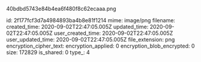 40bdbd5743e84b4ea6f480f8c62ecaaa.png

id: 2f177fcf3d7a4984893ba4b8e81f1214
mime: image/png
filename: 
created_time: 2020-09-02T22:47:05.005Z
updated_time: 2020-09-02T22:47:05.005Z
user_created_time: 2020-09-02T22:47:05.005Z
user_updated_time: 2020-09-02T22:47:05.005Z
file_extension: png
encryption_cipher_text: 
encryption_applied: 0
encryption_blob_encrypted: 0
size: 172829
is_shared: 0
type_: 4
